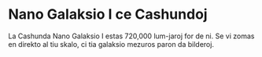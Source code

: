 # Nano Galaksio I ce Cashundoj

La Cashunda Nano Galaksio I estas 720,000 lum-jaroj for de ni. Se vi zomas en
direkto al tiu skalo, ci tia galaksio mezuros paron da bilderoj.
